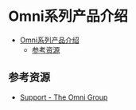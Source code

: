 # Omni系列产品介绍

<!--ts-->
* [Omni系列产品介绍](#omni系列产品介绍)
   * [参考资源](#参考资源)

<!-- Created by https://github.com/ekalinin/github-markdown-toc -->
<!-- Added by: runner, at: Wed Jul 20 04:52:37 UTC 2022 -->

<!--te-->

## 参考资源

- [Support - The Omni Group](https://support.omnigroup.com/manuals/)